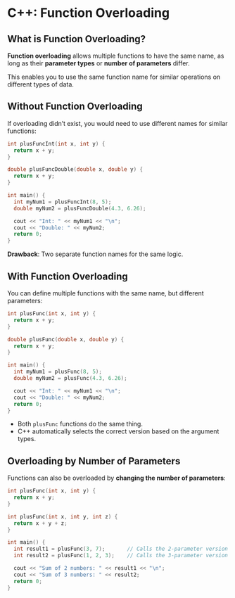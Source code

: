 # C++: Function Overloading

## What is Function Overloading?

**Function overloading** allows multiple functions to have the same name, as long as their **parameter types** or **number of parameters** differ.

This enables you to use the same function name for similar operations on different types of data.

## Without Function Overloading

If overloading didn’t exist, you would need to use different names for similar functions:

```cpp
int plusFuncInt(int x, int y) {
  return x + y;
}

double plusFuncDouble(double x, double y) {
  return x + y;
}

int main() {
  int myNum1 = plusFuncInt(8, 5);
  double myNum2 = plusFuncDouble(4.3, 6.26);

  cout << "Int: " << myNum1 << "\n";
  cout << "Double: " << myNum2;
  return 0;
}
```

**Drawback**: Two separate function names for the same logic.

## With Function Overloading

You can define multiple functions with the same name, but different parameters:

```cpp
int plusFunc(int x, int y) {
  return x + y;
}

double plusFunc(double x, double y) {
  return x + y;
}

int main() {
  int myNum1 = plusFunc(8, 5);
  double myNum2 = plusFunc(4.3, 6.26);

  cout << "Int: " << myNum1 << "\n";
  cout << "Double: " << myNum2;
  return 0;
}
```

- Both `plusFunc` functions do the same thing.
- C++ automatically selects the correct version based on the argument types.

## Overloading by Number of Parameters

Functions can also be overloaded by **changing the number of parameters**:

```cpp
int plusFunc(int x, int y) {
  return x + y;
}

int plusFunc(int x, int y, int z) {
  return x + y + z;
}

int main() {
  int result1 = plusFunc(3, 7);       // Calls the 2-parameter version
  int result2 = plusFunc(1, 2, 3);    // Calls the 3-parameter version

  cout << "Sum of 2 numbers: " << result1 << "\n";
  cout << "Sum of 3 numbers: " << result2;
  return 0;
}
```
